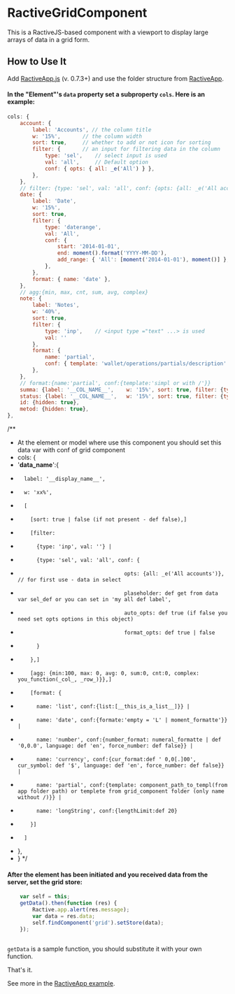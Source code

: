 # RactiveGridComponent
This is a RactiveJS-based component with a viewport to display large arrays of data in a grid form.

## How to Use It
Add [RactiveApp.js](https://github.com/esbhome/RactiveApp.js) (v. 0.7.3+) and use the folder structure from [RactiveApp](https://github.com/esbhome/RactiveApp).

#### In the "Element"'s `data` property set a subproperty `cols`. Here is an example:
```javascript
cols: {
    account: { 
        label: 'Accounts', // the column title
        w: '15%',       // the column width
        sort: true,     // whether to add or not icon for sorting
        filter: {       // an input for filtering data in the column
            type: 'sel',    // select input is used
            val: 'all',     // Default option
            conf: { opts: { all: _e('All') } }, 
        },
    }, 
    // filter: {type: 'sel', val: 'all', conf: {opts: {all: _e('All accounts')}, plaseholder: 'def select', auto_opts: false}} or filter: {type: 'daterange', val: 'All', conf: {start: '2014-06-01', end: moment().format('YYYY-MM-DD'), add_range:{'All': [moment('2014-01-01'), moment()]}}
    date: { 
        label: 'Date',       
        w: '15%', 
        sort: true, 
        filter: { 
            type: 'daterange', 
            val: 'All', 
            conf: { 
                start: '2014-01-01', 
                end: moment().format('YYYY-MM-DD'), 
                add_range: { 'All': [moment('2014-01-01'), moment()] },
            },
        }, 
        format: { name: 'date' },
    }, 
    // agg:{min, max, cnt, sum, avg, complex}
    note: {
        label: 'Notes',
        w: '40%', 
        sort: true, 
        filter: {
            type: 'inp',    // <input type ="text" ...> is used
            val: ''
        }, 
        format: { 
            name: 'partial', 
            conf: { template: 'wallet/operations/partials/description' },
        },
    }, 
    // format:{name:'partial', conf:{template:'simpl or with /'}}
    summa: {label: '__COL_NAME__',    w: '15%', sort: true, filter: {type: 'inp', val: ''}, agg: {complex:this.agg_sum}, format: {name: 'currency'}},
    status: {label: '__COL_NAME__',   w: '15%', sort: true, filter: {type: 'sel', val: 'all', conf: {opts: {all: _e('All')}}}},
    id: {hidden: true},
    metod: {hidden: true},
},
```
/**
 * At the element or model where use this component you should set this data var with conf of grid component
 * cols: {
 *   '__data_name__':{
 *       label: '__display_name__',
 *       w: 'xx%',
 *       [
 *         [sort: true | false (if not present - def false),]
 *         [filter:
 *           {type: 'inp', val: ''} |
 *           {type: 'sel', val: 'all', conf: {
 *                                       opts: {all: _e('All accounts')}, // for first use - data in select
 *                                       plaseholder: def get from data var sel_def or you can set in 'my all def label',
 *                                       auto_opts: def true (if false you need set opts options in this object)
 *                                       format_opts: def true | false
 *           }
 *         },]
 *         [agg: {min:100, max: 0, avg: 0, sum:0, cnt:0, complex: you_function(_col_, _row_)}},]
 *         [format: {
 *           name: 'list', conf:{list:[__this_is_a_list__]}} |
 *           name: 'date', conf:{formate:'empty = 'L' | moment_formatte'}} |
 *           name: 'number', conf:{number_format: numeral_formatte | def '0,0.0', language: def 'en', force_number: def false}} |
 *           name: 'currency', conf:{cur_format:def ' 0,0[.]00', cur_symbol: def '$', language: def 'en', force_number: def false}} |
 *           name: 'partial', conf:{template: component_path_to_templ(from app folder path) or templete from grid_component folder (only name without /)}} |
 *           name: 'longString', conf:{lengthLimit:def 20}
 *         }]
 *       ]
 *    },
 * }
 */
 
 #### After the element has been initiated and you received data from the server, set the grid store:
```javascript
    var self = this;
    getData().then(function (res) {
        Ractive.app.alert(res.message);
        var data = res.data;
        self.findComponent('grid').setStore(data);
    });
    
```
`getData` is a sample function, you should substitute it with your own function.

That's it.

See more in the [RactiveApp example](https://github.com/esbhome/RactiveApp).
 
